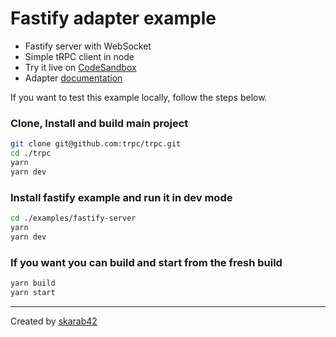 # Fastify adapter example

- Fastify server with WebSocket
- Simple tRPC client in node
- Try it live on [CodeSandbox](https://codesandbox.io/s/github/trpc/trpc/tree/main/examples/fastify-server)
- Adapter [documentation](https://trpc.io/docs/fastify)

If you want to test this example locally, follow the steps below.

### Clone, Install and build main project

```bash
git clone git@github.com:trpc/trpc.git
cd ./trpc
yarn
yarn dev
```

### Install fastify example and run it in dev mode

```bash
cd ./examples/fastify-server
yarn
yarn dev
```

### If you want you can build and start from the fresh build

```bash
yarn build
yarn start
```

---

Created by [skarab42](https://github.com/skarab42)
